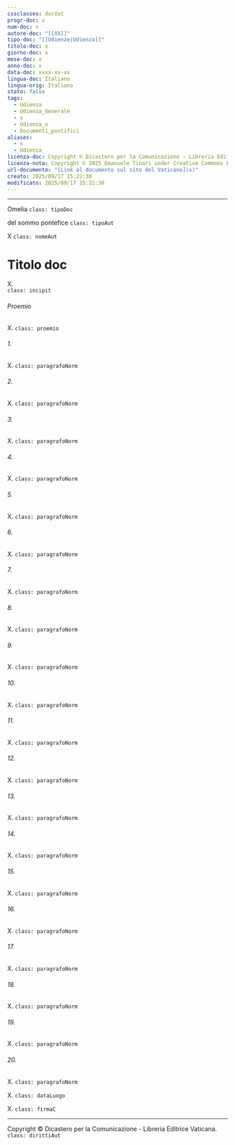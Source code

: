 ```yaml
---
cssclasses: docVat
progr-doc: x
num-doc: x
autore-doc: "[[XX]]"
tipo-doc: "[[Udienze|Udienza]]"
titolo-doc: x
giorno-doc: x
mese-doc: x
anno-doc: x
data-doc: xxxx-xx-xx
lingua-doc: Italiano
lingua-orig: Italiano
stato: false
tags:
  - Udienza
  - Udienza_Generale
  - x
  - Udienza_x
  - Documenti_pontifici
aliases:
  - x
  - Udienza 
licenza-doc: Copyright © Dicastero per la Comunicazione - Libreria Editrice Vaticana
licenza-nota: Copyright © 2025 Emanuele Tinari under Creative Commons BY-NC-SA 4.0 https://creativecommons.org/licenses/by-nc-sa/4.0/
url-documento: "[Link al documento sul sito del Vaticano](x)"
creato: 2025/09/17 15:22:30
modificato: 2025/09/17 15:22:30
---
```


***

Omelia `class: tipoDoc`

del sommo pontefice `class: tipoAut`

X `class: nomeAut`


# Titolo doc


X.<br> `class: incipit`


###### Proemio

X. `class: proemio`

###### 1.

X. `class: paragrafoNorm`

###### 2.

X. `class: paragrafoNorm`

###### 3.

X. `class: paragrafoNorm`

###### 4.

X. `class: paragrafoNorm`

###### 5.

X. `class: paragrafoNorm`

###### 6.

X. `class: paragrafoNorm`

###### 7.

X. `class: paragrafoNorm`

###### 8.

X. `class: paragrafoNorm`

###### 9.

X. `class: paragrafoNorm`

###### 10.

X. `class: paragrafoNorm`

###### 11.

X. `class: paragrafoNorm`

###### 12.

X. `class: paragrafoNorm`

###### 13.

X. `class: paragrafoNorm`

###### 14.

X. `class: paragrafoNorm`

###### 15.

X. `class: paragrafoNorm`

###### 16.

X. `class: paragrafoNorm`

###### 17.

X. `class: paragrafoNorm`

###### 18.

X. `class: paragrafoNorm`

###### 19.

X. `class: paragrafoNorm`

###### 20.

X. `class: paragrafoNorm`


X. `class: dataLuogo`

X. `class: firmaC`

***

Copyright © Dicastero per la Comunicazione - Libreria Editrice Vaticana. `class: dirittiAut`